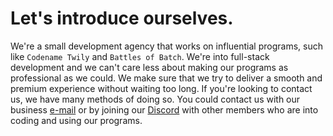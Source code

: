 # Let's introduce ourselves.

We're a small development agency that works on influential programs, such like ``Codename Twily`` and ``Battles of Batch``. We're into full-stack development and we can't care less about making our programs as professional as we could. We make sure that we try to deliver a smooth and premium experience without waiting too long. If you're looking to contact us, we have many methods of doing so. You could contact us with our business [e-mail](contact@htssoft.tk) or by joining our [Discord](https://discord.gg/65cCdsHe5k) with other members who are into coding and using our programs.
